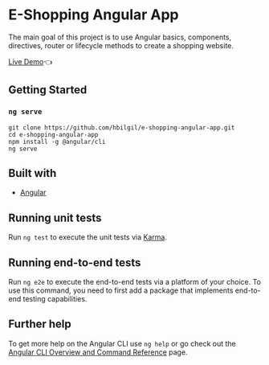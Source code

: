 # E-Shopping Angular App

The main goal of this project is to use Angular basics, components, directives, router or lifecycle methods to create a shopping website.

[Live Demo](https://hbilgil.github.io/e-shopping-angular-app/):point_left:

## Getting Started
### `ng serve`

```
git clone https://github.com/hbilgil/e-shopping-angular-app.git
cd e-shopping-angular-app
npm install -g @angular/cli
ng serve
```

## Built with
- [Angular](https://angular.io/)

## Running unit tests

Run `ng test` to execute the unit tests via [Karma](https://karma-runner.github.io).

## Running end-to-end tests

Run `ng e2e` to execute the end-to-end tests via a platform of your choice. To use this command, you need to first add a package that implements end-to-end testing capabilities.

## Further help

To get more help on the Angular CLI use `ng help` or go check out the [Angular CLI Overview and Command Reference](https://angular.io/cli) page.